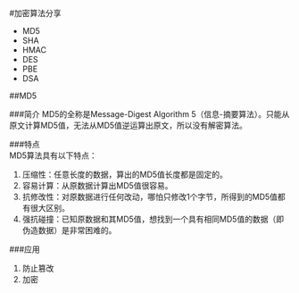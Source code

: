 #加密算法分享
* MD5
* SHA
* HMAC
* DES
* PBE
* DSA

##MD5

###简介
MD5的全称是Message-Digest Algorithm 5（信息-摘要算法）。只能从原文计算MD5值，无法从MD5值逆运算出原文，所以没有解密算法。

###特点  
MD5算法具有以下特点：
1. 压缩性：任意长度的数据，算出的MD5值长度都是固定的。
2. 容易计算：从原数据计算出MD5值很容易。
3. 抗修改性：对原数据进行任何改动，哪怕只修改1个字节，所得到的MD5值都有很大区别。
4. 强抗碰撞：已知原数据和其MD5值，想找到一个具有相同MD5值的数据（即伪造数据）是非常困难的。

###应用
1. 防止篡改
2. 加密
